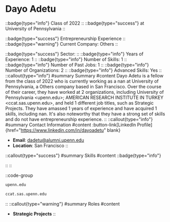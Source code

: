 # Dayo Adetu
::badge{type="info"}
Class of 2022
::
::badge{type="success"}
 at University of Pennsylvania
::

::badge{type="success"}
Entrepreneurship Experience
::
::badge{type="warning"}
Current Company: Others
::

::badge{type="success"}
Sector: 
::
::badge{type="info"}
Years of Experience: 1
::
::badge{type="info"}
Number of Skills: 1
::
::badge{type="info"}
Number of Past Jobs: 1
::
::badge{type="info"}
Number of Organizations: 2
::
::badge{type="info"}
Advanced Skills: Yes
::
::callout{type="info"}
#summary
Summary
#content
Dayo Adetu is a fellow from the class of 2022 who is currently working as a nan at University of Pennsylvania, a Others company based in San Francisco. Over the course of their career, they have worked at 2 organizations, including University of Pennsylvania <upenn.edu>; AMERICAN RESEARCH INSTITUTE IN TURKEY <ccat.sas.upenn.edu>, and held 1 different job titles, such as Strategic Projects. They have amassed 1 years of experience and have acquired 1 skills, including nan. It's also noteworthy that they have a strong set of skills and do not have entrepreneurship experience.
::
::callout{type="info"}
#summary
Contact Information
#content
:button-link[LinkedIn Profile]{href="https://www.linkedin.com/in/dayoadetu" blank}
- **Email**: dadetu@alumni.upenn.edu
- **Location**: San Francisco
::

::callout{type="success"}
#summary
Skills
#content
::badge{type="info"}

::
::

::code-group
```bash [University of Pennsylvania]
upenn.edu
```
```bash [AMERICAN RESEARCH INSTITUTE IN TURKEY]
ccat.sas.upenn.edu
```
::
::callout{type="warning"}
#summary
Roles
#content
- **Strategic Projects**
::

